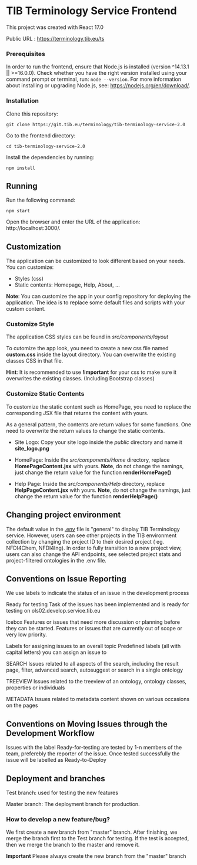 # TIB Terminology Service Frontend

This project was created with React 17.0

Public URL : https://terminology.tib.eu/ts

### Prerequisites

In order to run the frontend, ensure that Node.js is installed (version ^14.13.1 || >=16.0.0). Check whether you have the right version installed using your command prompt or terminal, run: `node --version`. For more information about installing or upgrading Node.js, see: https://nodejs.org/en/download/.

### Installation

Clone this repository:

    git clone https://git.tib.eu/terminology/tib-terminology-service-2.0

Go to the frontend directory:

    cd tib-terminology-service-2.0

Install the dependencies by running:

    npm install

## Running

Run the following command:

    npm start 

Open the browser and enter the URL of the application: http://localhost:3000/.



## Customization

The application can be customized to look different based on your needs. You can customize:
- Styles (css)
- Static contents: Homepage, Help, About, ... 

**Note**: You can customize the app in your config repository for deploying the application. The idea is to replace some default files and scripts with your custom content.


### Customize Style
The application CSS styles can be found in *src/components/layout*

To cutomize the app look, you need to create a new css file named **custom.css** inside the layout directory. You can overwrite the existing classes CSS in that file. 

**Hint**: It is recommended to use **!important** for your css to make sure it overwrites the existing classes. (Including Bootstrap classes) 

### Customize Static Contents
To customize the static content such as HomePage, you need to replace the corresponding JSX file that returns the content with yours.

As a general pattern, the contents are return values for some functions. One need to overwrite the return values to change the static contents. 

- Site Logo: Copy your site logo inside the *public* directory and name it **site_logo.png**

- HomePage: Inside the *src/components/Home* directory, replace **HomePageContent.jsx** with yours. **Note**, do not change the namings, just change the return value for the function **renderHomePage()**

- Help Page: Inside the *src/components/Help* directory, replace **HelpPageContent.jsx** with yours. **Note**, do not change the namings, just change the return value for the function **renderHelpPage()**




## Changing project environment

The default value in the [.env](https://git.tib.eu/terminology/tib-terminology-service-2.0/-/blob/master/.env) file is "general" to display TIB Terminology service. However, users can see other projects in the TIB environment collection by changing the project ID to their desired project ( eg. NFDI4Chem, NFDI4Ing). In order to fully transition to a new project view, users can also change the API endpoints, see selected project stats and project-filtered ontologies in the .env file.



## Conventions on Issue Reporting
We use labels to indicate the status of an issue in the development process

Ready for testing
Task of the issues has been implemented and is ready for testing on ols02.develop.service.tib.eu

Icebox
Features or issues that need more discussion or planning before they can be started. Features or issues that are currently out of scope or very low priority.

Labels for assigning issues to an overall topic
Predefined labels (all with capital letters) you can assign an issue to

SEARCH
Issues related to all aspects of the search, including the result page, filter, advanced search, autosuggest or search in a single ontology

TREEVIEW
Issues related to the treeview of an ontology, ontology classes, properties or individuals

METADATA
Issues related to metadata content shown on various occasions on the pages

## Conventions on Moving Issues through the Development Workflow
Issues with the label Ready-for-testing are tested by 1-n members of the team, preferebly the reporter of the issue. Once tested successfully the issue will be labelled as Ready-to-Deploy 


## Deployment and branches

Test branch: used for testing the new features

Master branch: The deployment branch for production.

### How to develop a new feature/bug?

We first create a new branch from "master" branch. After finishing, we merge the branch first to the Test branch for testing. If the test is accepted, then we merge the branch to the master and remove it. 


**Important** Please always create the new branch from the "master" branch




